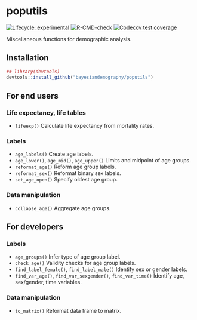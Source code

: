 
<!-- README.md is generated from README.Rmd. Please edit that file -->

# poputils

<!-- badges: start -->

[![Lifecycle:
experimental](https://img.shields.io/badge/lifecycle-experimental-orange.svg)](https://lifecycle.r-lib.org/articles/stages.html#experimental)
[![R-CMD-check](https://github.com/bayesiandemography/poputils/actions/workflows/R-CMD-check.yaml/badge.svg)](https://github.com/bayesiandemography/poputils/actions/workflows/R-CMD-check.yaml)
[![Codecov test
coverage](https://codecov.io/gh/bayesiandemography/poputils/branch/main/graph/badge.svg)](https://app.codecov.io/gh/bayesiandemography/poputils?branch=main)
<!-- badges: end -->

Miscellaneous functions for demographic analysis.

## Installation

``` r
## library(devtools)
devtools::install_github("bayesiandemography/poputils")
```

## For end users

### Life expectancy, life tables

- `lifeexp()` Calculate life expectancy from mortality rates.

### Labels

- `age_labels()` Create age labels.
- `age_lower()`, `age_mid()`, `age_upper()` Limits and midpoint of age
  groups.
- `reformat_age()` Reform age group labels.
- `reformat_sex()` Reformat binary sex labels.
- `set_age_open()` Specify oldest age group.

### Data manipulation

- `collapse_age()` Aggregate age groups.

## For developers

### Labels

- `age_groups()` Infer type of age group label.
- `check_age()` Validity checks for age group labels.
- `find_label_female()`, `find_label_male()` Identify sex or gender
  labels.
- `find_var_age()`, `find_var_sexgender()`, `find_var_time()` Identify
  age, sex/gender, time variables.

### Data manipulation

- `to_matrix()` Reformat data frame to matrix.
